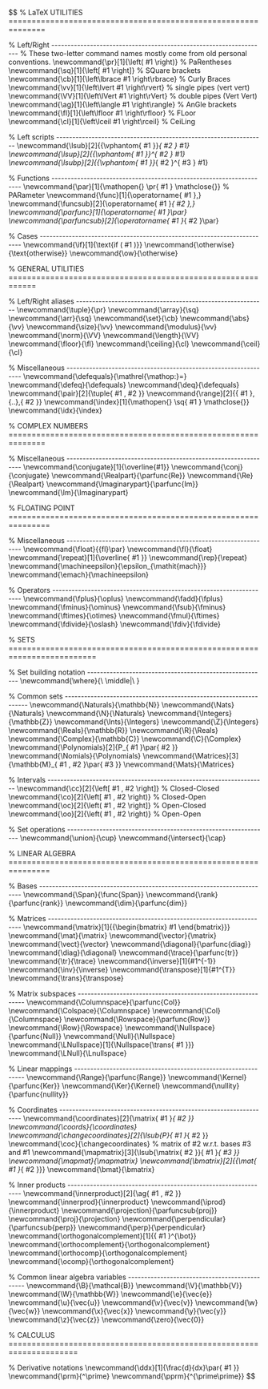 $$
% LaTeX UTILITIES ==============================================================

% Left/Right -------------------------------------------------------------------
% These two-letter command names mostly come from old personal conventions.
\newcommand{\pr}[1]{\left( #1 \right)} % PaRentheses
\newcommand{\sq}[1]{\left[ #1 \right]} % SQuare brackets
\newcommand{\cb}[1]{\left\lbrace #1 \right\rbrace} % Curly Braces
\newcommand{\vv}[1]{\left\lvert #1 \right\rvert} % single pipes (vert vert)
\newcommand{\VV}[1]{\left\lVert #1 \right\rVert} % double pipes (Vert Vert)
\newcommand{\ag}[1]{\left\langle #1 \right\rangle} % AnGle brackets
\newcommand{\fl}[1]{\left\lfloor #1 \right\rfloor} % FLoor
\newcommand{\cl}[1]{\left\lceil #1 \right\rceil} % CeiLing

% Left scripts -----------------------------------------------------------------
\newcommand{\lsub}[2]{{\vphantom{ #1 }}_{ #2 } #1}
\newcommand{\lsup}[2]{{\vphantom{ #1 }}^{ #2 } #1}
\newcommand{\lsubp}[2]{{\vphantom{ #1 }}_{ #2 }^{ #3 } #1}

% Functions --------------------------------------------------------------------
\newcommand{\par}[1]{\mathopen{} \pr{ #1 } \mathclose{}} % PARameter
\newcommand{\func}[1]{\operatorname{ #1 }\,}
\newcommand{\funcsub}[2]{\operatorname{ #1 }_{ #2 }\,}
\newcommand{\parfunc}[1]{\operatorname{ #1 }\par}
\newcommand{\parfuncsub}[2]{\operatorname{ #1 }_{ #2 }\par}

% Cases ------------------------------------------------------------------------
\newcommand{\if}[1]{\text{if \( #1 \)}}
\newcommand{\otherwise}{\text{otherwise}}
    \newcommand{\ow}{\otherwise}


% GENERAL UTILITIES ============================================================

% Left/Right aliases -----------------------------------------------------------
\newcommand{\tuple}{\pr}
\newcommand{\array}{\sq}
    \newcommand{\arr}{\sq}
\newcommand{\set}{\cb}
\newcommand{\abs}{\vv}
\newcommand{\size}{\vv}
\newcommand{\modulus}{\vv}
\newcommand{\norm}{\VV}
\newcommand{\length}{\VV}
\newcommand{\floor}{\fl}
\newcommand{\ceiling}{\cl}
    \newcommand{\ceil}{\cl}

% Miscellaneous ----------------------------------------------------------------
\newcommand{\defequals}{\mathrel{\mathop:}=}
    \newcommand{\defeq}{\defequals}
    \newcommand{\deq}{\defequals}
\newcommand{\pair}[2]{\tuple{ #1 , #2 }}
\newcommand{\range}[2]{{ #1 }\,{..}\,{ #2 }}
\newcommand{\index}[1]{\mathopen{} \sq{ #1 } \mathclose{}}
    \newcommand{\idx}{\index}
    

% COMPLEX NUMBERS ==============================================================

% Miscellaneous ----------------------------------------------------------------
\newcommand{\conjugate}[1]{\overline{#1}}
	\newcommand{\conj}{\conjugate}
\newcommand{\Realpart}{\parfunc{Re}}
	\newcommand{\Re}{\Realpart}
\newcommand{\Imaginarypart}{\parfunc{Im}}
	\newcommand{\Im}{\Imaginarypart}
	
	
% FLOATING POINT ===============================================================

% Miscellaneous ----------------------------------------------------------------
\newcommand{\float}{{fl}\par}
	\newcommand{\fl}{\float}
\newcommand{\repeat}[1]{\overline{ #1 }}
	\newcommand{\rep}{\repeat}
\newcommand{\machineepsilon}{\epsilon_{\mathit{mach}}}
	\newcommand{\emach}{\machineepsilon}
	
% Operators --------------------------------------------------------------------
\newcommand{\fplus}{\oplus}
	\newcommand{\fadd}{\fplus}
\newcommand{\fminus}{\ominus}
	\newcommand{\fsub}{\fminus}
\newcommand{\ftimes}{\otimes}
	\newcommand{\fmul}{\ftimes}
\newcommand{\fdivide}{\oslash}
	\newcommand{\fdiv}{\fdivide}


% SETS =========================================================================

% Set building notation --------------------------------------------------------
\newcommand{\where}{\ \middle|\ }

% Common sets ------------------------------------------------------------------
\newcommand{\Naturals}{\mathbb{N}}
	\newcommand{\Nats}{\Naturals}
	\newcommand{\N}{\Naturals}
\newcommand{\Integers}{\mathbb{Z}}
	\newcommand{\Ints}{\Integers}
	\newcommand{\Z}{\Integers}
\newcommand{\Reals}{\mathbb{R}}
	\newcommand{\R}{\Reals}
\newcommand{\Complex}{\mathbb{C}}
	\newcommand{\C}{\Complex}
\newcommand{\Polynomials}[2]{P_{ #1 }\par{ #2 }}
	\newcommand{\Nomials}{\Polynomials}
\newcommand{\Matrices}[3]{\mathbb{M}_{ #1 , #2 }\par{ #3 }}
    \newcommand{\Mats}{\Matrices}

% Intervals --------------------------------------------------------------------
\newcommand{\cc}[2]{\left[ #1 , #2 \right]} % Closed-Closed
\newcommand{\co}[2]{\left[ #1 , #2 \right)} % Closed-Open
\newcommand{\oc}[2]{\left( #1 , #2 \right]} % Open-Closed
\newcommand{\oo}[2]{\left( #1 , #2 \right)} % Open-Open

% Set operations ---------------------------------------------------------------
\newcommand{\union}{\cup}
\newcommand{\intersect}{\cap}


% LINEAR ALGEBRA ===============================================================

% Bases ------------------------------------------------------------------------
\newcommand{\Span}{\func{Span}}
\newcommand{\rank}{\parfunc{rank}}
\newcommand{\dim}{\parfunc{dim}}

% Matrices ---------------------------------------------------------------------
\newcommand{\matrix}[1]{{\begin{bmatrix} #1 \end{bmatrix}}}
    \newcommand{\mat}{\matrix}
\newcommand{\vector}{\matrix}
	\newcommand{\vect}{\vector}
\newcommand{\diagonal}{\parfunc{diag}}
    \newcommand{\diag}{\diagonal}
\newcommand{\trace}{\parfunc{tr}}
    \newcommand{\tr}{\trace}
\newcommand{\inverse}[1]{#1^{-1}}
    \newcommand{\inv}{\inverse}
\newcommand{\transpose}[1]{#1^{T}}
    \newcommand{\trans}{\transpose}

% Matrix subspaces -------------------------------------------------------------
\newcommand{\Columnspace}{\parfunc{Col}}
    \newcommand{\Colspace}{\Columnspace}
    \newcommand{\Col}{\Columnspace}
\newcommand{\Rowspace}{\parfunc{Row}}
    \newcommand{\Row}{\Rowspace}
\newcommand{\Nullspace}{\parfunc{Null}}
    \newcommand{\Null}{\Nullspace}
\newcommand{\LNullspace}[1]{\Nullspace{\trans{ #1 }}}
    \newcommand{\LNull}{\Lnullspace}

% Linear mappings --------------------------------------------------------------
\newcommand{\Range}{\parfunc{Range}}
\newcommand{\Kernel}{\parfunc{Ker}}
    \newcommand{\Ker}{\Kernel}
\newcommand{\nullity}{\parfunc{nullity}}

% Coordinates ------------------------------------------------------------------
\newcommand{\coordinates}[2]{\matrix{ #1 }_{ #2 }}
    \newcommand{\coords}{\coordinates}
\newcommand{\changecoordinates}[2]{\lsub{P}{ #1 }_{ #2 }}
    \newcommand{\coc}{\changecoordinates}
% matrix of #2 w.r.t. bases #3 and #1
\newcommand{\mapmatrix}[3]{\lsub{\matrix{ #2 }}{ #1 }_{ #3 }}
    \newcommand{\mapmat}{\mapmatrix}
\newcommand{\bmatrix}[2]{{\mat{ #1 }_{ #2 }}}
    \newcommand{\bmat}{\bmatrix}

% Inner products ---------------------------------------------------------------
\newcommand{\innerproduct}[2]{\ag{ #1 , #2 }}
    \newcommand{\innerprod}{\innerproduct}
    \newcommand{\iprod}{\innerproduct}
\newcommand{\projection}{\parfuncsub{proj}}
    \newcommand{\proj}{\projection}
\newcommand{\perpendicular}{\parfuncsub{perp}}
    \newcommand{\perp}{\perpendicular}
\newcommand{\orthogonalcomplement}[1]{{ #1 }^{\bot}}
    \newcommand{\orthocomplement}{\orthogonalcomplement}
    \newcommand{\orthocomp}{\orthogonalcomplement}
    \newcommand{\ocomp}{\orthogonalcomplement}

% Common linear algebra variables ----------------------------------------------
\newcommand{\B}{\mathcal{B}}
\newcommand{\V}{\mathbb{V}}
\newcommand{\W}{\mathbb{W}}
\newcommand{\e}{\vec{e}}
\newcommand{\u}{\vec{u}}
\newcommand{\v}{\vec{v}}
\newcommand{\w}{\vec{w}}
\newcommand{\x}{\vec{x}}
\newcommand{\y}{\vec{y}}
\newcommand{\z}{\vec{z}}
\newcommand{\zero}{\vec{0}}


% CALCULUS =====================================================================

% Derivative notations
\newcommand{\ddx}[1]{\frac{d}{dx}\par{ #1 }}
\newcommand{\prm}{^\prime}
\newcommand{\pprm}{^{\prime\prime}}
$$
